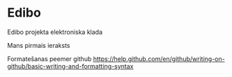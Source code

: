 # Edibo
Edibo projekta elektroniska klada

Mans pirmais ieraksts

Formatešanas peemer github https://help.github.com/en/github/writing-on-github/basic-writing-and-formatting-syntax
